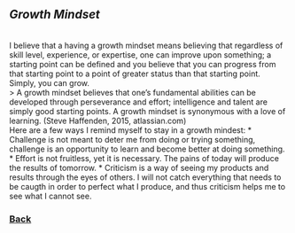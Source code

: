 ## *Growth Mindset*
<br>
I believe that a having a growth mindset means believing that regardless of skill level, experience, or expertise, one can improve upon something;  a starting point can be defined and you believe that you can progress from that starting point to a point of greater status than that starting point. Simply, you can grow.
<br>
> A growth mindset believes that one’s fundamental abilities can be developed through perseverance and effort; intelligence and talent are simply good starting points. A growth mindset is synonymous with a love of learning. (Steve Haffenden, 2015, atlassian.com)
<br>
Here are a few ways I remind myself to stay in a growth mindest:
* Challenge is not meant to deter me from doing or trying something, challenge is an opportunity to learn and become better at doing something.
* Effort is not fruitless, yet it is necessary.  The pains of today will produce the results of tomorrow.
* Criticism is a way of seeing my products and results through the eyes of others.  I will not catch everything that needs to be caugth in order to perfect what I produce, and thus criticism helps me to see what I cannot see.

### [Back](reading-notes/102/102-TOC.html)